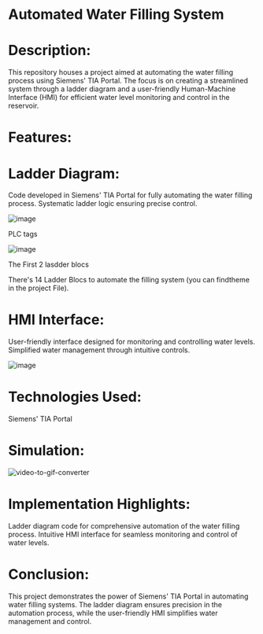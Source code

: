# Automated Water Filling System

# Description:
This repository houses a project aimed at automating the water filling process using Siemens' TIA Portal. The focus is on creating a streamlined system through a ladder diagram and a user-friendly Human-Machine Interface (HMI) for efficient water level monitoring and control in the reservoir.

# Features:
# Ladder Diagram:
Code developed in Siemens' TIA Portal for fully automating the water filling process.
Systematic ladder logic ensuring precise control.

![image](https://github.com/IbrahimEssakine/Water_Filling_Automation/assets/103626975/12a931a1-ecaf-441e-bf02-bbbd7b1ac059)

PLC tags

![image](https://github.com/IbrahimEssakine/Water_Filling_Automation/assets/103626975/88b55e33-7907-45ec-bcd0-f2c4472bc555)

The First 2 lasdder blocs

There's 14 Ladder Blocs to automate the filling system (you can findtheme in the project File).

# HMI Interface:
User-friendly interface designed for monitoring and controlling water levels.
Simplified water management through intuitive controls.

![image](https://github.com/IbrahimEssakine/Water_Filling_Automation/assets/103626975/9c0409ca-d6dd-48e6-ad75-7aabdc45df20)

# Technologies Used:
Siemens' TIA Portal

# Simulation:

![video-to-gif-converter](https://github.com/IbrahimEssakine/Water_Filling_Automation/assets/103626975/4423bf1d-e7bd-4cfb-8d21-bc573cae87fa)

# Implementation Highlights:
Ladder diagram code for comprehensive automation of the water filling process.
Intuitive HMI interface for seamless monitoring and control of water levels.

# Conclusion:
This project demonstrates the power of Siemens' TIA Portal in automating water filling systems. The ladder diagram ensures precision in the automation process, while the user-friendly HMI simplifies water management and control.
